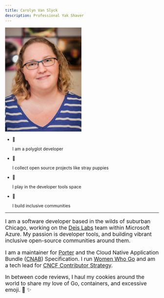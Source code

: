 ```yaml
---
title: Carolyn Van Slyck
description: Professional Yak Shaver
---
```


<div class="hero">
  <div class="profile-photo">
    <a href="/images/carolynvs.jpg">
      <img src="/images/carolynvs.small.jpg" class="borderless" alt="photo of carolyn" />
    </a>
  </div>
  <ul class="tiles">
      <li><span>🦄</span><p>I am a polyglot developer</p></li>
      <li><span>🐶</span><p>I collect open source projects like stray puppies</p></li>
      <li><span>🐳</span><p>I play in the developer tools space</p></li>
      <li><span>🌈</span><p>I build inclusive communities</p></li>
  </ul>
</div>

<hr />

<div class="wall-of-text">
<p style="font-size: 1.1rem;">
  I am a software developer based in the wilds of suburban Chicago, working on the <a href="https://deislabs.io">Deis Labs</a> team within Microsoft Azure. My passion is developer tools, and building vibrant
  inclusive open-source communities around them.
<p style="font-size: 1.1rem;">
  I am a maintainer for
  <a href="https://getporter.org">Porter</a> and the Cloud Native Application Bundle (<a href="http://deislabs.io/cnab">CNAB</a>) Specification. I run
  <a href="https://womenwhogo.org">Women Who Go</a> and am a tech lead for <a href="https://contribute.cncf.io/about/">CNCF Contributor Strategy</a>.
</p>
<p style="font-size: 1.1rem;">
  In between code reviews, I haul my cookies around the world to share my
  love of Go, containers, and excessive emoji. 🌈 ✨
</p>
</div>

<div id="social-media">
    <a href="https://github.com/carolynvs" class="fa fa-github fa-2x" title="GitHub"></a>
    <a href="https://www.linkedin.com/in/vanslyck" class="fa fa-linkedin fa-2x" title="LinkedIn"></a>
    <a href="https://twitter.com/carolynvs" class="fa fa-twitter fa-2x" title="Twitter"></a>
</div>
